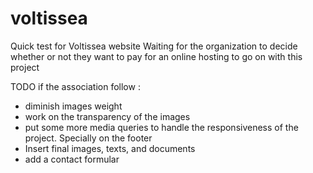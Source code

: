 # voltissea
Quick test for Voltissea website 
Waiting for the organization to decide whether or not they want to pay for an online hosting to go on with this project

TODO if the association follow : 
- diminish images weight
- work on the transparency of the images
- put some more media queries to handle the responsiveness of the project. Specially on the footer
- Insert final images, texts, and documents
- add a contact formular
